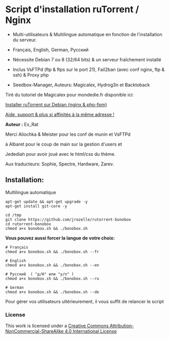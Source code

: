 # Script d'installation ruTorrent / Nginx

* Multi-utilisateurs & Multilingue automatique en fonction de l'installation du serveur.
* Français, English, German, Pусский
* Nécessite Debian 7 ou 8 (32/64 bits) & un serveur fraîchement installé

* Inclus VsFTPd (ftp & ftps sur le port 21), Fail2ban (avec conf nginx, ftp & ssh) & Proxy php
* Seedbox-Manager, Auteurs: Magicalex, Hydrog3n et Backtoback

Tiré du tutoriel de Magicalex pour mondedie.fr disponible ici:

[Installer ruTorrent sur Debian {nginx & php-fpm}](http://mondedie.fr/viewtopic.php?id=5302)

[Aide, support & plus si affinités à la même adresse !](http://mondedie.fr/)

**Auteur :** Ex_Rat

Merci Aliochka & Meister pour les conf de munin et VsFTPd

à Albaret pour le coup de main sur la gestion d'users et

Jedediah pour avoir joué avec le html/css du thème.

Aux traducteurs: Sophie, Spectre, Hardware, Zarev.

## Installation:
Multilingue automatique
```
apt-get update && apt-get upgrade -y
apt-get install git-core -y

cd /tmp
git clone https://github.com/jrozelle/rutorrent-bonobox
cd rutorrent-bonobox
chmod a+x bonobox.sh && ./bonobox.sh
```

**Vous pouvez aussi forcer la langue de votre choix:**
```
# Français
chmod a+x bonobox.sh && ./bonobox.sh --fr

# English
chmod a+x bonobox.sh && ./bonobox.sh --en

# Pусский  ( "д/H" или "y/n" )
chmod a+x bonobox.sh && ./bonobox.sh --ru

# German
chmod a+x bonobox.sh && ./bonobox.sh --de
```

Pour gérer vos utilisateurs ultérieurement, il vous suffit de relancer le script

### License
This work is licensed under a [Creative Commons Attribution-NonCommercial-ShareAlike 4.0 International License](http://creativecommons.org/licenses/by-nc-sa/4.0/)

